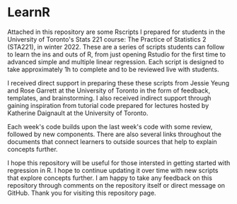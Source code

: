 # LearnR
Attached in this repository are some Rscripts I prepared for students in the University of Toronto's Stats 221 course: The Practice of Statistics 2 (STA221), in winter 2022. These are a series of scripts students can follow to learn the ins and outs of R, from just opening Rstudio for the first time to advanced simple and multiple linear regression. Each script is designed to take approximately 1h to complete and to be reviewed live with students. 

I received direct support in preparing these these scripts from Jessie Yeung and Rose Garrett at the University of Toronto in the form of feedback, templates, and brainstorming. I also received indirect support through gaining inspiration from tutorial code prepared for lectures hosted by Katherine Daignault at the University of Toronto. 

Each week's code builds upon the last week's code with some review, followed by new components. There are also several links throughout the documents that connect learners to outside sources that help to explain concepts further. 

I hope this repository will be useful for those intersted in getting started with regression in R. I hope to continue updating it over time with new scripts that explore concepts further. I am happy to take any feedback on this repository through comments on the repository itself or direct message on GitHub. Thank you for visiting this repository page.
